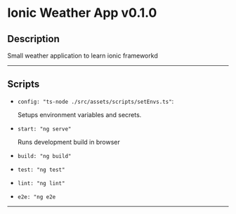 # Ionic Weather App v0.1.0

## Description

Small weather application to learn ionic frameworkd

---

## Scripts

- `config: "ts-node ./src/assets/scripts/setEnvs.ts"`:
  
  Setups environment variables and secrets.

- `start: "ng serve"`

  Runs development build in browser

- `build: "ng build"`
- `test: "ng test"`
- `lint: "ng lint"`
- `e2e: "ng e2e`

---
